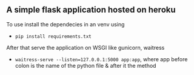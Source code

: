 ## A simple flask application hosted on heroku

To use install the dependecies in an venv using
* `pip install requirements.txt`

After that serve the application on WSGI like gunicorn, waitress

* `waitress-serve --listen=127.0.0.1:5000 app:app`, where app before colon is the name of the python file & after it the method
